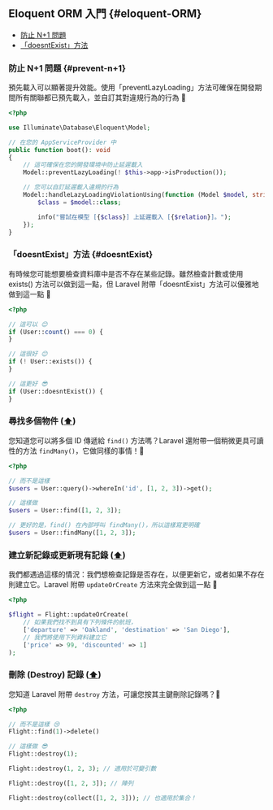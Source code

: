 ## Eloquent ORM 入門 {#eloquent-ORM}

- [防止 N+1 問題](#prevent-n+1)
- [「doesntExist」方法](#doesntExist)

### 防止 N+1 問題 {#prevent-n+1} 

預先載入可以顯著提升效能。使用「preventLazyLoading」方法可確保在開發期間所有關聯都已預先載入，並自訂其對違規行為的行為 🚀

```php
<?php

use Illuminate\Database\Eloquent\Model;

// 在您的 AppServiceProvider 中
public function boot(): void
{
    // 這可確保在您的開發環境中防止延遲載入
    Model::preventLazyLoading(! $this->app->isProduction());

    // 您可以自訂延遲載入違規的行為
    Model::handleLazyLoadingViolationUsing(function (Model $model, string $relation) {
        $class = $model::class;

        info("嘗試在模型 [{$class}] 上延遲載入 [{$relation}]。");
    });
}
```

### 「doesntExist」方法 {#doesntExist}

有時候您可能想要檢查資料庫中是否不存在某些記錄。雖然檢查計數或使用 exists() 方法可以做到這一點，但 Laravel 附帶「doesntExist」方法可以優雅地做到這一點 🚀

```php
<?php

// 這可以 😊
if (User::count() === 0) {
}

// 這很好 😊
if (! User::exists()) {
}

// 這更好 😎
if (User::doesntExist()) {
}
```

### 尋找多個物件 ([⬆️](#eloquent--database-tips-cd-))

您知道您可以將多個 ID 傳遞給 `find()` 方法嗎？Laravel 還附帶一個稍微更具可讀性的方法 `findMany()`，它做同樣的事情！🚀

```php
<?php

// 而不是這樣
$users = User::query()->whereIn('id', [1, 2, 3])->get();

// 這樣做
$users = User::find([1, 2, 3]);

// 更好的是，find() 在內部呼叫 findMany()，所以這樣寫更明確
$users = User::findMany([1, 2, 3]);
```

### 建立新記錄或更新現有記錄 ([⬆️](#eloquent--database-tips-cd-))

我們都遇過這樣的情況：我們想檢查記錄是否存在，以便更新它，或者如果不存在則建立它。Laravel 附帶 `updateOrCreate` 方法來完全做到這一點 🚀

```php
<?php

$flight = Flight::updateOrCreate(
    // 如果我們找不到具有下列條件的航班，
    ['departure' => 'Oakland', 'destination' => 'San Diego'],
    // 我們將使用下列資料建立它
    ['price' => 99, 'discounted' => 1]
);
```

### 刪除 (Destroy) 記錄 ([⬆️](#eloquent--database-tips-cd-))

您知道 Laravel 附帶 `destroy` 方法，可讓您按其主鍵刪除記錄嗎？🚀

```php
<?php

// 而不是這樣 😢
Flight::find(1)->delete()

// 這樣做 😎
Flight::destroy(1);

Flight::destroy(1, 2, 3); // 適用於可變引數

Flight::destroy([1, 2, 3]); // 陣列

Flight::destroy(collect([1, 2, 3])); // 也適用於集合！
```
